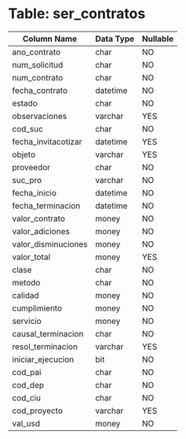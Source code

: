 # Table: ser_contratos

| Column Name | Data Type | Nullable |
|-------------|-----------|----------|
| ano_contrato | char | NO |
| num_solicitud | char | NO |
| num_contrato | char | NO |
| fecha_contrato | datetime | NO |
| estado | char | NO |
| observaciones | varchar | YES |
| cod_suc | char | NO |
| fecha_invitacotizar | datetime | YES |
| objeto | varchar | YES |
| proveedor | char | NO |
| suc_pro | varchar | NO |
| fecha_inicio | datetime | NO |
| fecha_terminacion | datetime | NO |
| valor_contrato | money | NO |
| valor_adiciones | money | NO |
| valor_disminuciones | money | NO |
| valor_total | money | YES |
| clase | char | NO |
| metodo | char | NO |
| calidad | money | NO |
| cumplimiento | money | NO |
| servicio | money | NO |
| causal_terminacion | char | NO |
| resol_terminacion | varchar | YES |
| iniciar_ejecucion | bit | NO |
| cod_pai | char | NO |
| cod_dep | char | NO |
| cod_ciu | char | NO |
| cod_proyecto | varchar | YES |
| val_usd | money | NO |
